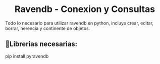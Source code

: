 <h1 align="center"> Ravendb - Conexion y Consultas </h1>

Todo lo necesario para utilizar ravendb en python, incluye crear, editar, borrar, herencia y continente de objetos.

## :hammer:Librerias necesarias:

pip install pyravendb <br>
